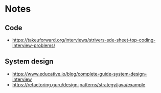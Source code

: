 # Notes

## Code
  - https://takeuforward.org/interviews/strivers-sde-sheet-top-coding-interview-problems/

## System design
  - https://www.educative.io/blog/complete-guide-system-design-interview
  - https://refactoring.guru/design-patterns/strategy/java/example
  
